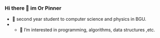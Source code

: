 ### Hi there 👋 im Or Pinner 
- 🌱 second year student to computer science and physics in BGU.
- - 🔭 I’m interested in programming, algorithms, data structures ,etc.

<!--
**pinnero/pinnero** is a ✨ _special_ ✨ repository because its `README.md` (this file) appears on your GitHub profile.

Here are some ideas to get you started:

- 🔭 I’m currently working on Ben Gurion University as teaching assistant
- 🌱 I’m currently learning copmuter science and physics

